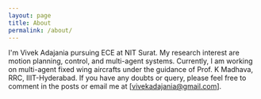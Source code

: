 ```yaml
---
layout: page
title: About
permalink: /about/
---
```


I'm Vivek Adajania pursuing ECE at NIT Surat. My research interest are motion planning, control, and multi-agent systems. Currently, I am working on multi-agent fixed wing aircrafts under the guidance of Prof. K Madhava, RRC, IIIT-Hyderabad. If you have any doubts or query, please feel free to comment in the posts or email me at [vivekadajania@gmail.com]. 
